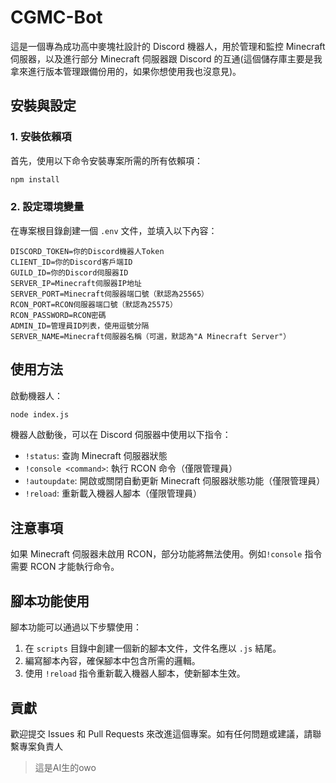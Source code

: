 # CGMC-Bot

這是一個專為成功高中麥塊社設計的 Discord 機器人，用於管理和監控 Minecraft 伺服器，以及進行部分 Minecraft 伺服器跟 Discord 的互通(這個儲存庫主要是我拿來進行版本管理跟備份用的，如果你想使用我也沒意見)。

## 安裝與設定

### 1. 安裝依賴項

首先，使用以下命令安裝專案所需的所有依賴項：

```bash
npm install
```

### 2. 設定環境變量

在專案根目錄創建一個 `.env` 文件，並填入以下內容：

```plaintext
DISCORD_TOKEN=你的Discord機器人Token
CLIENT_ID=你的Discord客戶端ID
GUILD_ID=你的Discord伺服器ID
SERVER_IP=Minecraft伺服器IP地址
SERVER_PORT=Minecraft伺服器端口號（默認為25565）
RCON_PORT=RCON伺服器端口號（默認為25575）
RCON_PASSWORD=RCON密碼
ADMIN_ID=管理員ID列表，使用逗號分隔
SERVER_NAME=Minecraft伺服器名稱（可選，默認為"A Minecraft Server"）
```

## 使用方法

啟動機器人：

```bash
node index.js
```

機器人啟動後，可以在 Discord 伺服器中使用以下指令：

- `!status`: 查詢 Minecraft 伺服器狀態
- `!console <command>`: 執行 RCON 命令（僅限管理員）
- `!autoupdate`: 開啟或關閉自動更新 Minecraft 伺服器狀態功能（僅限管理員）
- `!reload`: 重新載入機器人腳本（僅限管理員）

## 注意事項

如果 Minecraft 伺服器未啟用 RCON，部分功能將無法使用。例如`!console` 指令需要 RCON 才能執行命令。

## 腳本功能使用

腳本功能可以通過以下步驟使用：

1. 在 `scripts` 目錄中創建一個新的腳本文件，文件名應以 `.js` 結尾。
2. 編寫腳本內容，確保腳本中包含所需的邏輯。
3. 使用 `!reload` 指令重新載入機器人腳本，使新腳本生效。

## 貢獻

歡迎提交 Issues 和 Pull Requests 來改進這個專案。如有任何問題或建議，請聯繫專案負責人

> 這是AI生的owo